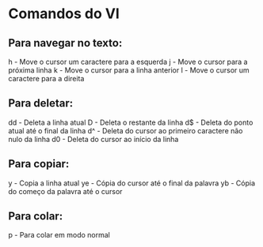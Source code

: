 # Comandos do VI

## Para navegar no texto:

h - Move o cursor um caractere para a esquerda
j - Move o cursor para a próxima linha
k -  Move o cursor para a linha anterior
l - Move o cursor um caractere para a direita

## Para deletar:

dd - Deleta a linha atual
D - Deleta o restante da linha
d$ - Deleta do ponto atual até o final da linha
d^ - Deleta do cursor ao primeiro caractere não nulo da linha
d0 - Deleta do cursor ao início da linha


## Para copiar:

y - Copia a linha atual
ye - Cópia do cursor até o final da palavra
yb - Cópia do começo da palavra até o cursor  

## Para colar:

p - Para colar em modo normal
